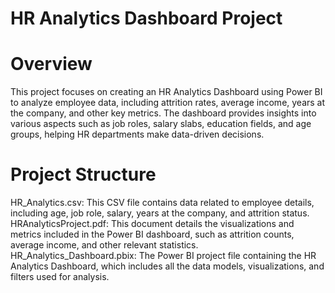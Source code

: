 # HR Analytics Dashboard Project

# Overview
This project focuses on creating an HR Analytics Dashboard using Power BI to analyze employee data, including attrition rates, average income, years at the company, and other key metrics. The dashboard provides insights into various aspects such as job roles, salary slabs, education fields, and age groups, helping HR departments make data-driven decisions.

# Project Structure

HR_Analytics.csv: This CSV file contains data related to employee details, including age, job role, salary, years at the company, and attrition status.
HRAnalyticsProject.pdf: This document details the visualizations and metrics included in the Power BI dashboard, such as attrition counts, average income, and other relevant statistics.
HR_Analytics_Dashboard.pbix: The Power BI project file containing the HR Analytics Dashboard, which includes all the data models, visualizations, and filters used for analysis.


